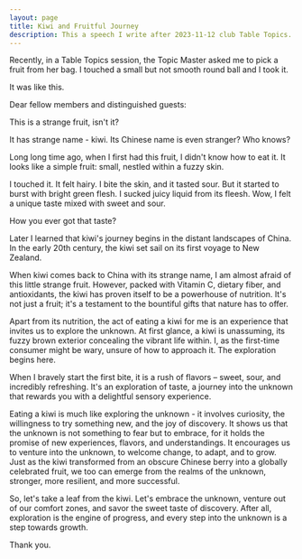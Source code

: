 ```yaml
---
layout: page
title: Kiwi and Fruitful Journey
description: This a speech I write after 2023-11-12 club Table Topics.
---
```



Recently, in a Table Topics session, the Topic Master asked me to pick a fruit
from her bag. I touched a small but not smooth round ball and I took it.

It was like this.

Dear fellow members and distinguished guests:

This is a strange fruit, isn't it?

It has strange name - kiwi. Its Chinese name is even stranger? Who knows?

Long long time ago, when I first had this fruit, I didn't know how to eat it.
It looks like a simple fruit: small, nestled within a fuzzy skin.

I touched it. It felt hairy. I bite the skin, and it tasted sour. But it started
to burst with bright green flesh. I sucked juicy liquid from its fleesh. Wow, I
felt a unique taste mixed with sweet and sour.

How you ever got that taste?

Later I learned that kiwi's journey begins in the distant landscapes of China. In
the early 20th century, the kiwi set sail on its first voyage to New Zealand.

When kiwi comes back to China with its strange name, I am almost afraid of this
little strange fruit. However, packed with Vitamin C, dietary fiber, and
antioxidants, the kiwi has proven itself to be a powerhouse of nutrition. It's
not just a fruit; it's a testament to the bountiful gifts that nature has to offer.

Apart from its nutrition, the act of eating a kiwi for me is an experience that
invites us to explore the unknown. At first glance, a kiwi is unassuming, its
fuzzy brown exterior concealing the vibrant life within. I, as the first-time
consumer might be wary, unsure of how to approach it. The exploration begins here.

When I bravely start the first bite, it is a rush of flavors – sweet, sour, and
incredibly refreshing. It's an exploration of taste, a journey into the unknown that
rewards you with a delightful sensory experience.

Eating a kiwi is much like exploring the unknown - it involves curiosity, the willingness
to try something new, and the joy of discovery. It shows us that the unknown is not
something to fear but to embrace, for it holds the promise of new experiences, flavors,
and understandings. It encourages us to venture into the unknown, to welcome change, to
adapt, and to grow. Just as the kiwi transformed from an obscure Chinese berry into a
globally celebrated fruit, we too can emerge from the realms of the unknown, stronger,
more resilient, and more successful.

So, let's take a leaf from the kiwi. Let's embrace the unknown, venture out of our comfort
zones, and savor the sweet taste of discovery. After all, exploration is the engine of
progress, and every step into the unknown is a step towards growth.

Thank you.
